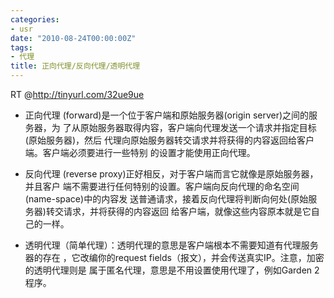 ```yaml
---
categories:
- usr
date: "2010-08-24T00:00:00Z"
tags:
- 代理
title: 正向代理/反向代理/透明代理
---
```


RT @<http://tinyurl.com/32ue9ue>

* 正向代理 (forward)是一个位于客户端和原始服务器(origin server)之间的服务器，为
  了从原始服务器取得内容，客户端向代理发送一个请求并指定目标(原始服务器)，然后
  代理向原始服务器转交请求并将获得的内容返回给客户端。客户端必须要进行一些特别
  的设置才能使用正向代理。

* 反向代理 (reverse proxy)正好相反，对于客户端而言它就像是原始服务器，并且客户
  端不需要进行任何特别的设置。客户端向反向代理的命名空间(name-space)中的内容发
  送普通请求，接着反向代理将判断向何处(原始服务器)转交请求，并将获得的内容返回
  给客户端，就像这些内容原本就是它自己的一样。

* 透明代理（简单代理）：透明代理的意思是客户端根本不需要知道有代理服务器的存在
  ，它改编你的request fields（报文），并会传送真实IP。注意，加密的透明代理则是
  属于匿名代理，意思是不用设置使用代理了，例如Garden 2程序。
